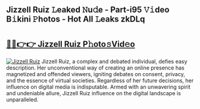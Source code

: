 ## Jizzell Ruiz 𝙻eaked 𝙽u𝚍e - Part-i95 𝚅𝚒deo B𝚒kini 𝙿hotos - Hot All 𝙻eaks zkDLq

# <h2><a href="http://ld2j00w.urlbe.top/?page=Jizzell+Ruiz">🔗🔗👉👉 Jizzell Ruiz P𝚑oto𝚜Vid𝚎o</a></h2>

[![Jizzell Ruiz](https://i.imgur.com/eBuTRDB.gif)](http://ld2j00w.urlbe.top/?page=Jizzell+Ruiz)
Jizzell Ruiz, a complex and debated individual, defies easy description. Her unconventional way of creating an online presence has magnetized and offended viewers, igniting debates on consent, privacy, and the essence of virtual societies. Regardless of her future decisions, her influence on digital media is indisputable. Armed with an unwavering spirit and undeniable allure, Jizzell Ruiz influence on the digital landscape is unparalleled.
